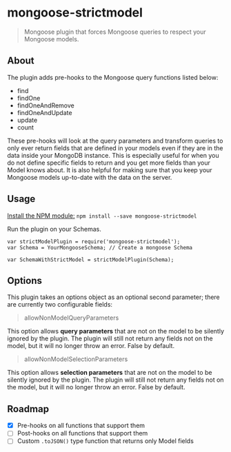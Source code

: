 # mongoose-strictmodel

> Mongoose plugin that forces Mongoose queries to respect your Mongoose models.

## About

The plugin adds pre-hooks to the Mongoose query functions listed below:

- find
- findOne
- findOneAndRemove
- findOneAndUpdate
- update
- count

These pre-hooks will look at the query parameters and transform queries to only
ever return fields that are defined in your models even if they are in the data
inside your MongoDB instance.  This is especially useful for when you do not
define specific fields to return and you get more fields than your Model knows
about.  It is also helpful for making sure that you keep your Mongoose models
up-to-date with the data on the server.

## Usage

[Install the NPM module:](https://www.npmjs.com/package/mongoose-strictmodel) `npm install --save mongoose-strictmodel`

Run the plugin on your Schemas.
```node
var strictModelPlugin = require('mongoose-strictmodel');
var Schema = YourMongooseSchema; // Create a mongoose Schema

var SchemaWithStrictModel = strictModelPlugin(Schema);
```

## Options

This plugin takes an options object as an optional second parameter;
there are currently two configurable fields:

> <Boolean> allowNonModelQueryParameters

This option allows **query parameters** that are not on the model to be silently
ignored by the plugin.  The plugin will still not return any fields not on the
model, but it will no longer throw an error.  False by default.

> <Boolean> allowNonModelSelectionParameters

This option allows **selection parameters** that are not on the model to be silently
ignored by the plugin.  The plugin will still not return any fields not on the
model, but it will no longer throw an error.  False by default.

## Roadmap

- [x] Pre-hooks on all functions that support them
- [ ] Post-hooks on all functions that support them
- [ ] Custom `.toJSON()` type function that returns only Model fields
